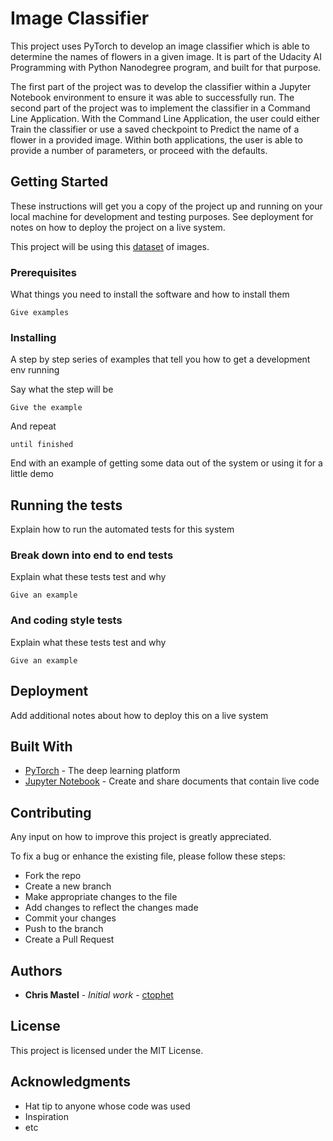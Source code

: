 # Image Classifier

This project uses PyTorch to develop an image classifier which is able to determine the names of flowers in a given image. It is part of the Udacity AI Programming with Python Nanodegree program, and built for that purpose. 

The first part of the project was to develop the classifier within a Jupyter Notebook environment to ensure it was able to successfully run. The second part of the project was to implement the classifier in a Command Line Application. With the Command Line Application, the user could either Train the classifier or use a saved checkpoint to Predict the name of a flower in a provided image. Within both applications, the user is able to provide a number of parameters, or proceed with the defaults.

## Getting Started

These instructions will get you a copy of the project up and running on your local machine for development and testing purposes. See deployment for notes on how to deploy the project on a live system.

This project will be using this [dataset](http://www.robots.ox.ac.uk/~vgg/data/flowers/102/index.html) of images. 

### Prerequisites

What things you need to install the software and how to install them

```
Give examples
```

### Installing

A step by step series of examples that tell you how to get a development env running

Say what the step will be

```
Give the example
```

And repeat

```
until finished
```

End with an example of getting some data out of the system or using it for a little demo

## Running the tests

Explain how to run the automated tests for this system

### Break down into end to end tests

Explain what these tests test and why

```
Give an example
```

### And coding style tests

Explain what these tests test and why

```
Give an example
```

## Deployment

Add additional notes about how to deploy this on a live system

## Built With

* [PyTorch](https://pytorch.org/) - The deep learning platform
* [Jupyter Notebook](https://jupyter.org/) - Create and share documents that contain live code

## Contributing

Any input on how to improve this project is greatly appreciated. 

To fix a bug or enhance the existing file, please follow these steps:
- Fork the repo
- Create a new branch
- Make appropriate changes to the file
- Add changes to reflect the changes made
- Commit your changes
- Push to the branch
- Create a Pull Request

## Authors

* **Chris Mastel** - *Initial work* - [ctophet](https://github.com/ctophet)

## License

This project is licensed under the MIT License.

## Acknowledgments

* Hat tip to anyone whose code was used
* Inspiration
* etc

